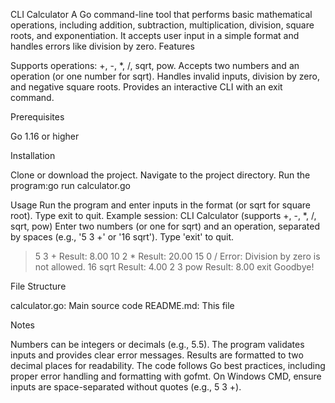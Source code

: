 CLI Calculator
A Go command-line tool that performs basic mathematical operations, including addition, subtraction, multiplication, division, square roots, and exponentiation. It accepts user input in a simple format and handles errors like division by zero.
Features

Supports operations: +, -, *, /, sqrt, pow.
Accepts two numbers and an operation (or one number for sqrt).
Handles invalid inputs, division by zero, and negative square roots.
Provides an interactive CLI with an exit command.

Prerequisites

Go 1.16 or higher

Installation

Clone or download the project.
Navigate to the project directory.
Run the program:go run calculator.go



Usage
Run the program and enter inputs in the format <num1> <num2> <operation> (or <num> sqrt for square root). Type exit to quit.
Example session:
CLI Calculator (supports +, -, *, /, sqrt, pow)
Enter two numbers (or one for sqrt) and an operation, separated by spaces (e.g., '5 3 +' or '16 sqrt'). Type 'exit' to quit.
> 5 3 +
Result: 8.00
> 10 2 *
Result: 20.00
> 15 0 /
Error: Division by zero is not allowed.
> 16 sqrt
Result: 4.00
> 2 3 pow
Result: 8.00
> exit
Goodbye!

File Structure

calculator.go: Main source code
README.md: This file

Notes

Numbers can be integers or decimals (e.g., 5.5).
The program validates inputs and provides clear error messages.
Results are formatted to two decimal places for readability.
The code follows Go best practices, including proper error handling and formatting with gofmt.
On Windows CMD, ensure inputs are space-separated without quotes (e.g., 5 3 +).

